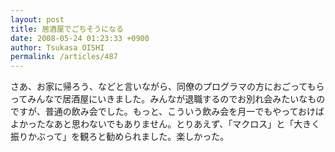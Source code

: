 ```yaml
---
layout: post
title: 居酒屋でごちそうになる
date: 2008-05-24 01:23:33 +0900
author: Tsukasa OISHI
permalink: /articles/487
---
```


さあ、お家に帰ろう、などと言いながら、同僚のプログラマの方におごってもらってみんなで居酒屋にいきました。みんなが退職するのでお別れ会みたいなものですが、普通の飲み会でした。もっと、こういう飲み会を月一でもやっておけばよかったなあと思わないでもありません。とりあえず、「マクロス」と「大きく振りかぶって」を観ろと勧められました。楽しかった。

